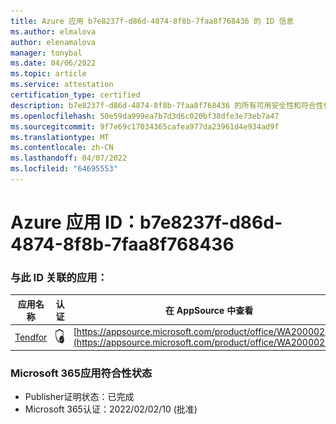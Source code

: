 ```yaml
---
title: Azure 应用 b7e8237f-d86d-4874-8f8b-7faa8f768436 的 ID 信息
ms.author: elmalova
author: elenamalova
manager: tonybal
ms.date: 04/06/2022
ms.topic: article
ms.service: attestation
certification_type: certified
description: b7e8237f-d86d-4874-8f8b-7faa8f768436 的所有可用安全性和符合性信息。
ms.openlocfilehash: 50e59da999ea7b7d3d6c020bf38dfe3e73eb7a47
ms.sourcegitcommit: 9f7e69c17034365cafea977da23961d4e934ad9f
ms.translationtype: MT
ms.contentlocale: zh-CN
ms.lasthandoff: 04/07/2022
ms.locfileid: "64695553"
---
```

# <a name="azure-app-id-b7e8237f-d86d-4874-8f8b-7faa8f768436"></a>Azure 应用 ID：b7e8237f-d86d-4874-8f8b-7faa8f768436


### <a name="apps-associated-with-this-id"></a>与此 ID 关联的应用：
| **应用名称** | **认证** | **在 AppSource 中查看** |
|--------------|---------------|-----------------------|
| [Tendfor](../forward/WA200002996.md) | <img alt="Certified application badge" src="../media/certified-badge.png" height="25" width="25" /> | [https://appsource.microsoft.com/product/office/WA200002996](https://appsource.microsoft.com/product/office/WA200002996) |

### <a name="microsoft-365-app-compliance-status"></a>Microsoft 365应用符合性状态
- Publisher证明状态：已完成
- Microsoft 365认证：2022/02/02/10 (批准) 
